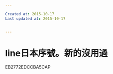 ```yaml
---

Created at: 2015-10-17
Last updated at: 2015-10-17


---
```


# line日本序號。新的沒用過


EB2772EDCCBA5CAP


